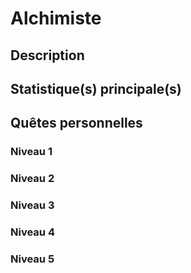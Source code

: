 # Alchimiste

## Description



## Statistique(s) principale(s)



## Quêtes personnelles



### Niveau 1

### Niveau 2

### Niveau 3

### Niveau 4

### Niveau 5